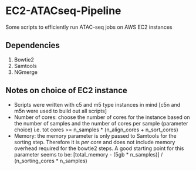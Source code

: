 # EC2-ATACseq-Pipeline
Some scripts to efficiently run ATAC-seq jobs on AWS EC2 instances

## Dependencies
1. Bowtie2
2. Samtools
3. NGmerge

## Notes on choice of EC2 instance
-   Scripts were written with c5 and m5 type instances in mind [c5n and m5n were used to build out all scripts]
-   Number of cores: choose the number of cores for the instance based on the number of samples and the number of cores per sample (parameter choice) i.e. tot cores >= n_samples * (n_align_cores + n_sort_cores)
-   Memory: the memory parameter is only passed to Samtools for the sorting step. Therefore it is *per core* and does not include memory overhead required for the bowtie2 steps. A good starting point for this parameter seems to be: [total_memory - (5gb * n_samples)] / (n_sorting_cores * n_samples)


